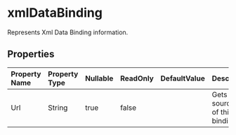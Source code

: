 # **xmlDataBinding**

Represents Xml Data Binding information.  

## **Properties**

| Property Name | Property Type | Nullable |  ReadOnly | DefaultValue | Description | 
| :- | :- | :- |:- |  :- | :- |
|Url|String|true|false |  |Gets source url of this data binding. |

